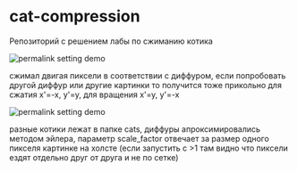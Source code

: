 # cat-compression
Репозиторий с решением лабы по сжиманию котика

![permalink setting demo](https://i.imgur.com/J006WPv.gif)

сжимал двигая пиксели в соответствии с диффуром, если попробовать другой диффур или другие картинки то получится тоже прикольно
для сжатия x'=-x, y'=y, для вращения x'=y, y'=-x


![permalink setting demo](https://i.imgur.com/0yYsEyy.gif)

разные котики лежат в папке cats, диффуры апроксимировались методом эйлера, параметр scale_factor отвечает за размер одного пикселя картинке на холсте (если запустить с >1 там видно что пиксели ездят отдельно друг от друга и не по сетке)
